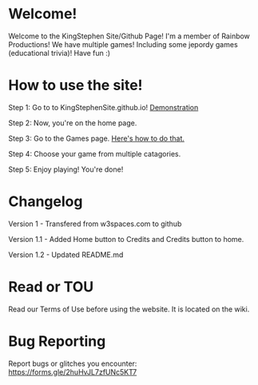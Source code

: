 # Welcome!

Welcome to the KingStephen Site/Github Page! I'm a member of Rainbow Productions! We have multiple games! Including some jepordy games (educational trivia)! Have fun :)


# How to use the site!

Step 1: Go to to KingStephenSite.github.io!
[Demonstration](https://user-images.githubusercontent.com/120324548/207057237-15d9b92f-4b55-4e8a-86db-f8eef53b578d.png)


Step 2: Now, you're on the home page.

Step 3: Go to the Games page. [Here's how to do that.](https://user-images.githubusercontent.com/120324548/207057732-cfe99a09-8477-4019-8425-2209d57470cc.gif)

Step 4: Choose your game from multiple catagories.

Step 5: Enjoy playing! You're done!

# Changelog

Version 1 - Transfered from w3spaces.com to github

Version 1.1 - Added Home button to Credits and Credits button to home.

Version 1.2 - Updated README.md


# Read or TOU

Read our Terms of Use before using the website. It is located on the wiki.

# Bug Reporting

Report bugs or glitches you encounter: https://forms.gle/2huHvJL7zfUNc5KT7
